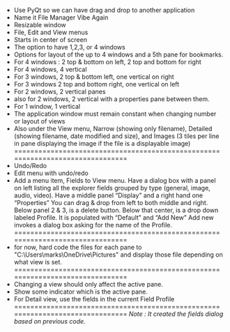 * Use PyQt so we can have drag and drop to another application
* Name it File Manager Vibe Again
* Resizable window
* File, Edit and View menus
* Starts in center of screen
* The option to have 1,2,3, or 4 windows
* Options for layout of the up to 4 windows and a 5th pane for bookmarks.
* For 4 windows : 2 top & bottom on left, 2 top and bottom for right
* For 4 windows, 4 vertical
* For 3 windows, 2 top & bottom left, one vertical on right
* For 3 windows 2 top and bottom right, one vertical on left
* For 2 windows, 2 vertical panes
* also for 2 windows, 2 vertical with a properties pane between them.
* For 1 window, 1 vertical
* The application window must remain constant when changing number or layout of views
* Also under the View menu, Narrow (showing only filename), Detailed (showing filename, date modified and size), and Images (3 tiles per line in pane displaying the image if the file is a displayable image)
===============================================================================
* Undo/Redo
* Edit menu with undo/redo
* Add a menu item, Fields to View menu. Have a dialog box with a panel on left listing all the explorer fields grouped by type (general, image, audio, video).  Have a middle panel “Display” and a right hand one “Properties”  You can drag & drop from left to both middle and right.  Below panel 2 & 3, is a delete button.  Below that center, is a drop down labeled Profile. It is populated with “Default” and “Add New” Add new invokes a dialog box asking for the name of the Profile.
===============================================================================
* for now, hard code the files for each pane to "C:\Users\marks\OneDrive\Pictures" and display those file depending on what view is set.
===============================================================================
* Changing a view should only affect the active pane.
* Show some indicator which is the active pane.
* For Detail view, use the fields in the current Field Profile
===============================================================================
*Note : It created the fields dialog based on previous code.*
